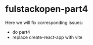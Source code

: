 # fulstackopen-part4
Here we will fix corresponding issues:
- do part4
- replace create-react-app with vite
